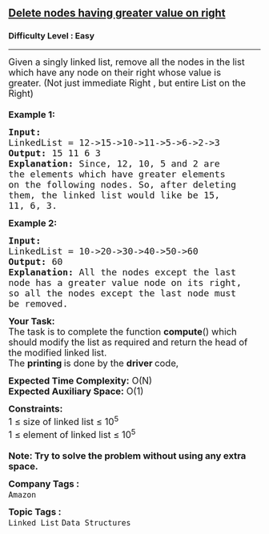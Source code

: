 <h2><a href="https://practice.geeksforgeeks.org/problems/delete-nodes-having-greater-value-on-right/1?page=1&category=Linked%20List&status=unsolved&sortBy=submissions">Delete nodes having greater value on right</a></h2><h3>Difficulty Level : Easy</h3><hr><div class="problems_problem_content__Xm_eO"><p><span style="font-size: 18px;">Given a singly linked list, remove all the nodes in the list which have any node on their right whose value is greater.&nbsp;</span><span style="font-size: 18px;">(Not just immediate Right , but entire List on the Right)<br><br></span><span style="font-size: 18px;"><strong>Example 1:</strong></span></p>
<pre><span style="font-size: 18px;"><strong>Input:
</strong>LinkedList = 12-&gt;15-&gt;10-&gt;11-&gt;5-&gt;6-&gt;2-&gt;3
<strong>Output: </strong>15 11 6 3<strong>
Explanation: </strong>Since, 12, 10, 5 and 2 are
the elements which have greater elements
on the following nodes. So, after deleting
them, the linked list would like be 15,
11, 6, 3.</span>
</pre>
<p><span style="font-size: 18px;"><strong>Example 2:</strong></span></p>
<pre><span style="font-size: 18px;"><strong>Input:
</strong>LinkedList = 10-&gt;20-&gt;30-&gt;40-&gt;50-&gt;60
<strong>Output: </strong>60<br><strong>Explanation: </strong>All the nodes except the last<br>node has a greater value node on its right,<br>so all the nodes except the last node must<br>be removed.</span></pre>
<p><span style="font-size: 18px;"><strong>Your Task:</strong><br>The task is to complete the function <strong>compute</strong>() which should modify the list as required and return the head of the modified linked list.&nbsp;<br>The <strong>printing </strong>is done by the <strong>driver </strong>code,</span></p>
<p><span style="font-size: 18px;"><strong>Expected Time Complexity:</strong>&nbsp;O(N)<br><strong>Expected Auxiliary Space:</strong>&nbsp;O(1)</span></p>
<p><span style="font-size: 18px;"><strong>Constraints:</strong><br>1 ≤ size of linked list ≤ 10<sup>5</sup><br>1 ≤ element of linked list ≤ 10<sup>5</sup><br><br><strong>Note: Try to solve the problem without using any extra space.</strong></span></p></div><p><span style=font-size:18px><strong>Company Tags : </strong><br><code>Amazon</code>&nbsp;<br><p><span style=font-size:18px><strong>Topic Tags : </strong><br><code>Linked List</code>&nbsp;<code>Data Structures</code>&nbsp;